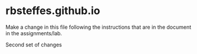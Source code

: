# rbsteffes.github.io
Make a change in this file following the instructions that are in the document in the assignments/lab.

Second set of changes
